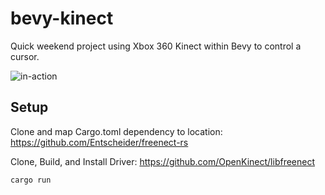 # bevy-kinect
Quick weekend project using Xbox 360 Kinect within Bevy to control a cursor.

![in-action](https://user-images.githubusercontent.com/42881380/202968016-af9b2ec0-b3de-494e-886f-9ba763d5eab3.gif)

## Setup

Clone and map Cargo.toml dependency to location: https://github.com/Entscheider/freenect-rs

Clone, Build, and Install Driver: https://github.com/OpenKinect/libfreenect

`cargo run`
